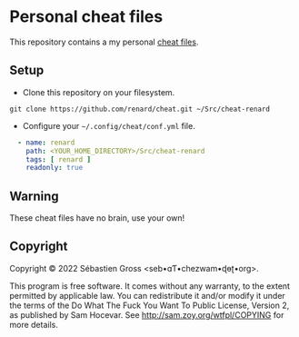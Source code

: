 # Personal cheat files

This repository contains a my personal
[cheat files](https://github.com/cheat/cheat).

## Setup

* Clone this repository on your filesystem.

```shell
git clone https://github.com/renard/cheat.git ~/Src/cheat-renard
```

* Configure your `~/.config/cheat/conf.yml` file.

```yaml
  - name: renard
    path: <YOUR_HOME_DIRECTORY>/Src/cheat-renard
    tags: [ renard ]
    readonly: true
```

## Warning

These cheat files have no brain, use your own!

## Copyright

Copyright © 2022 Sébastien Gross <seb•ɑƬ•chezwam•ɖɵʈ•org>.

This program is free software. It comes without any warranty, to the
extent permitted by applicable law. You can redistribute it and/or
modify it under the terms of the Do What The Fuck You Want To Public
License, Version 2, as published by Sam Hocevar. See
http://sam.zoy.org/wtfpl/COPYING for more details.
